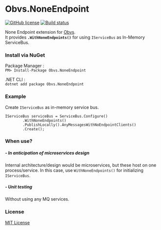 ﻿Obvs.NoneEndpoint
===
[![GitHub license](https://img.shields.io/github/license/idubnori/Obvs.NoneEndpoint.svg)](https://github.com/idubnori/Obvs.NoneEndpoint/blob/master/LICENSE)
[![Build status](https://ci.appveyor.com/api/projects/status/jkiyk1s624u59x75/branch/master?svg=true)](https://ci.appveyor.com/project/idubnori/obvs-noneendpoint/branch/master)

None Endpoint extension for [Obvs](https://github.com/christopherread/Obvs).<br> It provides **`.WithNoneEndpoints()`** for using `IServiceBus` as In-Memory ServiceBus.

### Install via NuGet
Package Manager :<br>
 `PM> Install-Package Obvs.NoneEndpoint`

.NET CLI :<br>
 `dotnet add package Obvs.NoneEndpoint`

### Example

Create `IServiceBus` as in-memory service bus.
```
IServiceBus serviceBus = ServiceBus.Configure()
        .WithNoneEndpoints()
        .PublishLocally().AnyMessagesWithNoEndpointClients()
        .Create();
```

### When use?
##### - In anticipation of microservices design
 Internal architecture/design would be microservices, but these host on one process/service. In this case, use `WithNoneEndpoints()` for initializing `IServiceBus`. 


##### - Unit testing
Without using any MQ services.

### License
[MIT License](./LICENSE)